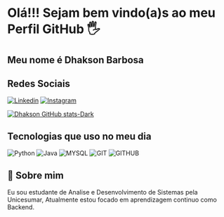 # Olá!!! Sejam bem vindo(a)s ao meu Perfil GitHub 🖐

## Meu nome é Dhakson Barbosa 

## Redes Sociais
[![Linkedin](https://img.shields.io/badge/LinkedIn-0077B5?style=for-the-badge&logo=linkedin&logoColor=white)](https://www.linkedin.com/in/dhakson-barbosa/)
[![Instagram](https://img.shields.io/badge/Instagram-E4405F?style=for-the-badge&logo=instagram&logoColor=white)](https://www.instagram.com/dhakson.b/)


[![Dhakson GitHub stats-Dark](https://github-readme-stats.vercel.app/api?username=Dhakson&show_icons=true&theme=dark#gh-dark-mode-only)](https://github.com/anuraghazra/github-readme-stats#gh-dark-mode-only)

## Tecnologias que uso no meu dia 

 ![Python](https://img.shields.io/badge/Python-3776AB?style=for-the-badge&logo=python&logoColor=white)
 ![Java](https://img.shields.io/badge/Java-ED8B00?style=for-the-badge&logo=openjdk&logoColor=white)
 ![MYSQL](https://img.shields.io/badge/MySQL-00000F?style=for-the-badge&logo=mysql&logoColor=white)
 ![GIT](https://img.shields.io/badge/GIT-E44C30?style=for-the-badge&logo=git&logoColor=white)
 ![GITHUB](https://img.shields.io/badge/GitHub-100000?style=for-the-badge&logo=github&logoColor=white)

## 🚀 Sobre mim
Eu sou estudante de Analise e Desenvolvimento de Sistemas pela Unicesumar, Atualmente estou focado em aprendizagem continuo como Backend.

